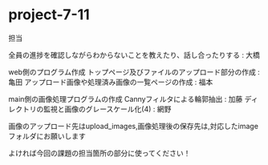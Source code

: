 # project-7-11

担当

全員の進捗を確認しながらわからないことを教えたり、話し合ったりする : 大橋

web側のプログラム作成
    トップページ及びファイルのアップロード部分の作成 : 亀田
    アップロード画像や処理済み画像の⼀覧ページの作成 : 福本

main側の画像処理プログラムの作成
    Cannyフィルタによる輪郭抽出 : 加藤
    ディレクトリの監視と画像のグレースケール化(4) : 網野

画像のアップロード先はupload_images,画像処理後の保存先は,対応したimageフォルダにお願いします
 
よければ今回の課題の担当箇所の部分に使ってください！
